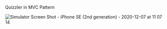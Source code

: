 Quizzler in MVC Pattern


![Simulator Screen Shot - iPhone SE (2nd generation) - 2020-12-07 at 11 07 14](https://user-images.githubusercontent.com/50722317/101338080-c957b280-387c-11eb-8873-bbf6990c9238.png)
